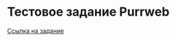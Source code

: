 # Тестовое задание Purrweb

[Ссылка на задание](https://docs.google.com/document/d/1PoVCVInY60bO7UoLU8skcdqlgLmiPyYKpUZo2MMqV9A/edit)